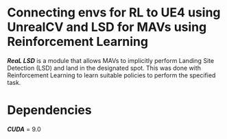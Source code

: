 
# Connecting envs for RL to UE4 using UnrealCV and LSD for MAVs using Reinforcement Learning

***ReaL LSD*** is a module that allows MAVs to implicitly perform Landing Site Detection (LSD) and land in the designated spot. This was done with Reinforcement Learning to learn suitable policies to perform the specified task.

# Dependencies
***CUDA*** = 9.0
